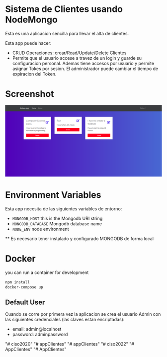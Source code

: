 # Sistema de Clientes usando NodeMongo

Esta es una aplicacion sencilla para llevar el alta de clientes.

Esta app puede hacer:

- CRUD Operaciones: crear/Read/Update/Delete Clientes
- Permite que el usuario accese a travez de un login y 
guarde su configuracion personal. Ademas tiene accesos por usuario
y permite asignar Tokes por sesion. El administrador puede cambiar
el tiempo de expiracion del Token.

# Screenshot

![](docs/tasks.png)

# Environment Variables

Esta app necesita de las siguientes variables de entorno:

- `MONGODB_HOST` this is the Mongodb URI string
- `MONGODB_DATABASE` Mongodb database name
- `NODE_ENV` node environment

** Es necesario tener instalado y configurado MONGODB de forma local

# Docker

you can run a container for development

```shell
npm install
docker-compose up
```

## Default User

Cuando se corre por primera vez la aplicacion se crea el usuario Admin 
con las siguientes credenciales (las claves estan encriptadas):

- email: admin@localhost
- password: adminpassword

"# ciso2020" 
"# appClientes" 
"# appClientes" 
"# ciso2022" 
"# AppClientes" 
"# AppClientes" 
